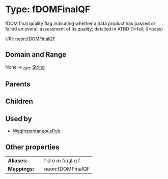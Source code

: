 
# Type: fDOMFinalQF


fDOM final quality flag indicating whether a data product has passed or failed an overall assessment of its quality; detailed in ATBD (1=fail; 0=pass)

URI: [neon:fDOMFinalQF](https://data.neonscience.org/fDOMFinalQF)


## Domain and Range

None ->  <sub>OPT</sub> [String](types/String.md)

## Parents


## Children


## Used by

 * [WaqInstantaneousPub](WaqInstantaneousPub.md)

## Other properties

|  |  |  |
| --- | --- | --- |
| **Aliases:** | | f d o m final q f |
| **Mappings:** | | neon:fDOMFinalQF |

